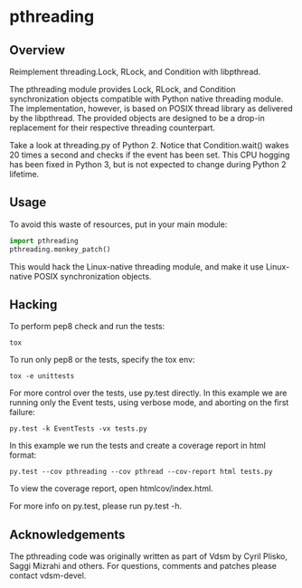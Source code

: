 # pthreading

## Overview

Reimplement threading.Lock, RLock, and Condition with libpthread.

The pthreading module provides Lock, RLock, and Condition
synchronization objects compatible with Python native threading module.
The implementation, however, is based on POSIX thread library as
delivered by the libpthread. The provided objects are designed to be a
drop-in replacement for their respective threading counterpart.

Take a look at threading.py of Python 2. Notice that Condition.wait()
wakes 20 times a second and checks if the event has been set. This CPU
hogging has been fixed in Python 3, but is not expected to change during
Python 2 lifetime.

## Usage

To avoid this waste of resources, put in your main module:

```python
import pthreading
pthreading.monkey_patch()
```

This would hack the Linux-native threading module, and make it use
Linux-native POSIX synchronization objects.

## Hacking

To perform pep8 check and run the tests:

    tox

To run only pep8 or the tests, specify the tox env:

    tox -e unittests

For more control over the tests, use py.test directly. In this example
we are running only the Event tests, using verbose mode, and aborting on
the first failure:

    py.test -k EventTests -vx tests.py

In this example we run the tests and create a coverage report in html
format:

    py.test --cov pthreading --cov pthread --cov-report html tests.py

To view the coverage report, open htmlcov/index.html.

For more info on py.test, please run py.test -h.

## Acknowledgements

The pthreading code was originally written as part of Vdsm by Cyril
Plisko, Saggi Mizrahi and others. For questions, comments and patches
please contact vdsm-devel.
